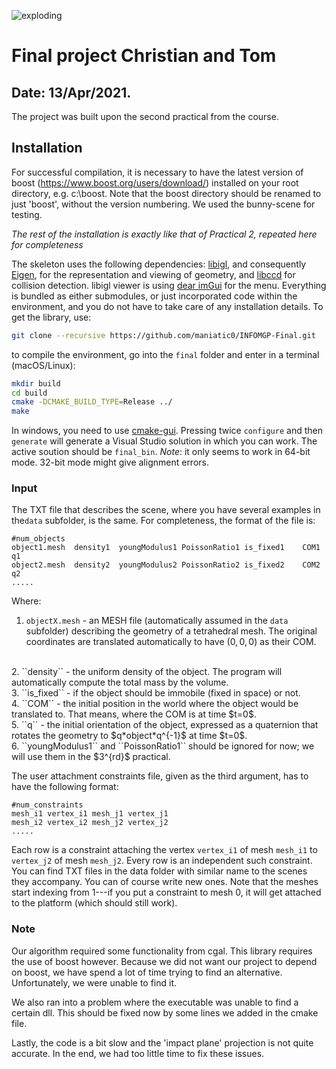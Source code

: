 ![exploding](https://user-images.githubusercontent.com/72574257/114452516-d133b480-9bd8-11eb-996f-5461fbcff176.png)

# Final project Christian and Tom

## Date: 13/Apr/2021.

The project was built upon the second practical from the course.


## Installation

For successful compilation, it is necessary to have the latest version of boost (https://www.boost.org/users/download/) installed on your root directory, e.g. c:\boost\. Note that the boost directory should be renamed to just 'boost', without the version numbering.
We used the bunny-scene for testing.

*The rest of the installation is exactly like that of Practical 2, repeated here for completeness*

The skeleton uses the following dependencies: [libigl](http://libigl.github.io/libigl/), and consequently [Eigen](http://eigen.tuxfamily.org/index.php?title=Main_Page), for the representation and viewing of geometry, and [libccd](https://github.com/danfis/libccd) for collision detection. libigl viewer is using [dear imGui](https://github.com/ocornut/imgui) for the menu. Everything is bundled as either submodules, or just incorporated code within the environment, and you do not have to take care of any installation details. To get the library, use:

```bash
git clone --recursive https://github.com/maniatic0/INFOMGP-Final.git
```

to compile the environment, go into the `final` folder and enter in a terminal (macOS/Linux):

```bash
mkdir build
cd build
cmake -DCMAKE_BUILD_TYPE=Release ../
make
```

In windows, you need to use [cmake-gui](https://cmake.org/runningcmake/). Pressing twice ``configure`` and then ``generate`` will generate a Visual Studio solution in which you can work. The active soution should be ``final_bin``. *Note*: it only seems to work in 64-bit mode. 32-bit mode might give alignment errors.



### Input

The TXT file that describes the scene, where you have several examples in the`data` subfolder, is the same. For completeness, the format of the file is:

```
#num_objects
object1.mesh  density1  youngModulus1 PoissonRatio1 is_fixed1    COM1     q1
object2.mesh  density2  youngModulus2 PoissonRatio2 is_fixed2    COM2     q2
.....
```

Where:

1. ``objectX.mesh`` - an MESH file (automatically assumed in the `data` subfolder) describing the geometry of a tetrahedral mesh. The original coordinates are translated automatically to have $(0,0,0)$ as their COM.
<br />
2. ``density`` - the uniform density of the object. The program will automatically compute the total mass by the volume.
<br />
3. ``is_fixed`` - if the object should be immobile (fixed in space) or not.
<br />
4. ``COM`` - the initial position in the world where the object would be translated to. That means, where the COM is at time $t=0$.
<br />
5. ``q`` - the initial orientation of the object, expressed as a quaternion that rotates the geometry to $q*object*q^{-1}$ at time $t=0$.
<br />
6. ``youngModulus1`` and  ``PoissonRatio1`` should be ignored for now; we will use them in the $3^{rd}$ practical.

The user attachment constraints file, given as the third argument, has to have the following format:

```
#num_constraints
mesh_i1 vertex_i1 mesh_j1 vertex_j1 
mesh_i2 vertex_i2 mesh_j2 vertex_j2 
.....
```

Each row is a constraint attaching the vertex ```vertex_i1``` of mesh ```mesh_i1``` to ```vertex_j2``` of mesh ```mesh_j2```. Every row is an independent such constraint. You can find TXT files in the data folder with similar name to the scenes they accompany. You can of course write new ones. Note that the meshes start indexing from $1$---if you put a constraint to mesh $0$, it will get attached to the platform (which should still work).

### Note

Our algorithm required some functionality from cgal. This library requires the use of boost however. Because we did not want our project to depend on boost, we have spend a lot of time trying to find an alternative. Unfortunately, we were unable to find it.

We also ran into a problem where the executable was unable to find a certain dll. This should be fixed now by some lines we added in the cmake file.

Lastly, the code is a bit slow and the 'impact plane' projection is not quite accurate. In the end, we had too little time to fix these issues.

